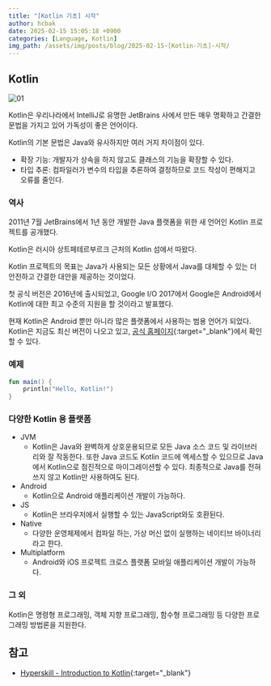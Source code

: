```yaml
---
title: "[Kotlin 기초] 시작"
author: hcbak
date: 2025-02-15 15:05:18 +0900
categories: [Language, Kotlin]
img_path: /assets/img/posts/blog/2025-02-15-[Kotlin-기초]-시작/
---
```


## Kotlin

![01](01_logo.svg)

Kotlin은 우리나라에서 IntelliJ로 유명한 JetBrains 사에서 만든 매우 명확하고 간결한 문법을 가지고 있어 가독성이 좋은 언어이다.

Kotlin의 기본 문법은 Java와 유사하지만 여러 거지 차이점이 있다.

- 확장 기능: 개발자가 상속을 하지 않고도 클래스의 기능을 확장할 수 있다.
- 타입 추론: 컴파일러가 변수의 타입을 추론하여 결정하므로 코드 작성이 편해지고 오류를 줄인다.

### 역사

2011년 7월 JetBrains에서 1년 동안 개발한 Java 플랫폼을 위한 새 언어인 Kotlin 프로젝트를 공개했다.

Kotlin은 러시아 상트페테르부르크 근처의 Kotlin 섬에서 따왔다.

Kotlin 프로젝트의 목표는 Java가 사용되는 모든 상황에서 Java를 대체할 수 있는 더 안전하고 간결한 대안을 제공하는 것이었다.

첫 공식 버전은 2016년에 출시되었고, Google I/O 2017에서 Google은 Android에서 Kotlin에 대한 최고 수준의 지원을 할 것이라고 발표했다.

현재 Kotlin은 Android 뿐만 아니라 많은 플랫폼에서 사용하는 범용 언어가 되었다. Kotlin은 지금도 최신 버전이 나오고 있고, [공식 홈페이지](https://kotlinlang.org/){:target="_blank"}에서 확인할 수 있다.

### 예제

```kotlin
fun main() {
    println("Hello, Kotlin!")
}
```

### 다양한 Kotlin 용 플랫폼

- JVM
  - Kotlin은 Java와 완벽하게 상호운용되므로 모든 Java 소스 코드 및 라이브러리와 잘 작동한다. 또한 Java 코드도 Kotlin 코드에 엑세스할 수 있으므로 Java에서 Kotlin으로 점진적으로 마이그레이션할 수 있다. 최종적으로 Java를 전혀 쓰지 않고 Kotlin만 사용하여도 된다.
- Android
  - Kotlin으로 Android 애플리케이션 개발이 가능하다.
- JS
  - Kotlin은 브라우저에서 실행할 수 있는 JavaScript와도 호환된다.
- Native
  - 다양한 운영체제에서 컴파일 하는, 가상 머신 없이 실행하는 네이티브 바이너리라고 한다.
- Multiplatform
  - Android와 iOS 프로젝트 크로스 플랫폼 모바일 애플리케이션 개발이 가능하다.

### 그 외

Kotlin은 명령형 프로그래밍, 객체 지향 프로그래밍, 함수형 프로그래밍 등 다양한 프로그래밍 방법론을 지원한다.

## 참고

- [Hyperskill - Introduction to Kotlin](https://hyperskill.org/learn/step/4350){:target="_blank"}
